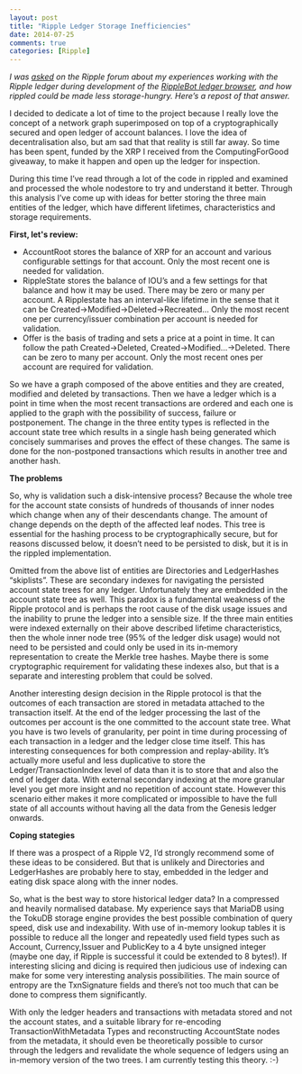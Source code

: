 ```yaml
---
layout: post
title: "Ripple Ledger Storage Inefficiencies"
date: 2014-07-25
comments: true
categories: [Ripple]
---
```


_I was [asked](https://ripple.com/forum/viewtopic.php?f=1&amp;t=7426&amp;start=20#p53514) on the Ripple forum about my experiences working with the Ripple ledger during development of the [RippleBot ledger browser](http://ripplebot.com), and how rippled could be made less storage-hungry. Here’s a repost of that answer._

I decided to dedicate a lot of time to the project because I really love the concept of a network graph superimposed on top of a cryptographically secured and open ledger of account balances. I love the idea of decentralisation also, but am sad that that reality is still far away. So time has been spent, funded by the XRP I received from the ComputingForGood giveaway, to make it happen and open up the ledger for inspection.

During this time I’ve read through a lot of the code in rippled and examined and processed the whole nodestore to try and understand it better. Through this analysis I’ve come up with ideas for better storing the three main entities of the ledger, which have different lifetimes, characteristics and storage requirements.

**First, let's review:**

*   AccountRoot stores the balance of XRP for an account and various configurable settings for that account. Only the most recent one is needed for validation.
*   RippleState stores the balance of IOU’s and a few settings for that balance and how it may be used. There may be zero or many per account. A Ripplestate has an interval-like lifetime in the sense that it can be Created-&gt;Modified-&gt;Deleted-&gt;Recreated… Only the most recent one per currency/issuer combination per account is needed for validation.
*   Offer is the basis of trading and sets a price at a point in time. It can follow the path Created-&gt;Deleted, Created-&gt;Modified…-&gt;Deleted. There can be zero to many per account. Only the most recent ones per account are required for validation.

So we have a graph composed of the above entities and they are created, modified and deleted by transactions. Then we have a ledger which is a point in time when the most recent transactions are ordered and each one is applied to the graph with the possibility of success, failure or postponement. The change in the three entity types is reflected in the account state tree which results in a single hash being generated which concisely summarises and proves the effect of these changes. The same is done for the non-postponed transactions which results in another tree and another hash.

**The problems**

So, why is validation such a disk-intensive process? Because the whole tree for the account state consists of hundreds of thousands of inner nodes which change when any of their descendants change. The amount of change depends on the depth of the affected leaf nodes. This tree is essential for the hashing process to be cryptographically secure, but for reasons discussed below, it doesn’t need to be persisted to disk, but it is in the rippled implementation.

Omitted from the above list of entities are Directories and LedgerHashes “skiplists”. These are secondary indexes for navigating the persisted account state trees for any ledger. Unfortunately they are embedded in the account state tree as well. This paradox is a fundamental weakness of the Ripple protocol and is perhaps the root cause of the disk usage issues and the inability to prune the ledger into a sensible size. If the three main entities were indexed externally on their above described lifetime characteristics, then the whole inner node tree (95% of the ledger disk usage) would not need to be persisted and could only be used in its in-memory representation to create the Merkle tree hashes. Maybe there is some cryptographic requirement for validating these indexes also, but that is a separate and interesting problem that could be solved.

Another interesting design decision in the Ripple protocol is that the outcomes of each transaction are stored in metadata attached to the transaction itself. At the end of the ledger processing the last of the outcomes per account is the one committed to the account state tree. What you have is two levels of granularity, per point in time during processing of each transaction in a ledger and the ledger close time itself. This has interesting consequences for both compression and replay-ability. It’s actually more useful and less duplicative to store the Ledger/TransactionIndex level of data than it is to store that and also the end of ledger data. With external secondary indexing at the more granular level you get more insight and no repetition of account state. However this scenario either makes it more complicated or impossible to have the full state of all accounts without having all the data from the Genesis ledger onwards.

**Coping stategies**

If there was a prospect of a Ripple V2, I’d strongly recommend some of these ideas to be considered. But that is unlikely and Directories and LedgerHashes are probably here to stay, embedded in the ledger and eating disk space along with the inner nodes.

So, what is the best way to store historical ledger data? In a compressed and heavily normalised database. My experience says that MariaDB using the TokuDB storage engine provides the best possible combination of query speed, disk use and indexability. With use of in-memory lookup tables it is possible to reduce all the longer and repeatedly used field types such as Account, Currency,Issuer and PublicKey to a 4 byte unsigned integer (maybe one day, if Ripple is successful it could be extended to 8 bytes!). If interesting slicing and dicing is required then judicious use of indexing can make for some very interesting analysis possibilities. The main source of entropy are the TxnSignature fields and there’s not too much that can be done to compress them significantly.

With only the ledger headers and transactions with metadata stored and not the account states, and a suitable library for re-encoding TransactionWithMetadata Types and reconstructing AccountState nodes from the metadata, it should even be theoretically possible to cursor through the ledgers and revalidate the whole sequence of ledgers using an in-memory version of the two trees. I am currently testing this theory. :-)